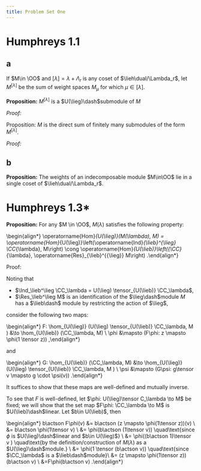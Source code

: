 ```yaml
---
title: Problem Set One
---
```


# Humphreys 1.1

## a

If $M\in \OO$ and $[\lambda] = \lambda + \Lambda_r$ is any coset of $\lieh\dual/\Lambda_r$, let $M^{[\lambda]}$ be the sum of weight spaces $M_\mu$ for which $\mu \in [\lambda]$.

**Proposition:**
$M^{[\lambda]}$ is a $U(\lieg)\dash$submodule of $M$ 

*Proof:*


Proposition:
$M$ is the direct sum of finitely many submodules of the form $M^{[\lambda]}$.

*Proof:*


## b

**Proposition:**
The weights of an indecomposable module $M\in\OO$ lie in a single coset of $\lieh\dual/\Lambda_r$.


# Humphreys 1.3*

**Proposition:**
For any $M \in \OO$, $M(\lambda)$ satisfies the following property: 

\begin{align*}
\operatorname{Hom}_{U(\lieg)}(M(\lambda), M)
= \operatorname{Hom}_{U(\lieg)}\left(\operatorname{Ind}_{\lieb}^{\lieg} \CC_{\lambda}, M\right) 
\cong \operatorname{Hom}_{U(\lieb)}\left({\CC}_{\lambda}, \operatorname{Res}_{\lieb}^{{\lieg}} M\right)
.\end{align*}


Proof:

Noting that 

- $\Ind_\lieb^\lieg \CC_\lambda = U(\lieg) \tensor_{U(\lieb)} \CC_\lambda$,
- $\Res_\lieb^\lieg M$ is an identification of the $\lieg\dash$module $M$ has a $\lieb\dash$ module by restricting the action of $\lieg$,

consider the following two maps:

\begin{align*}
F: \hom_{U(\lieg)} (U(\lieg) \tensor_{U(\lieb)} \CC_\lambda, M ) &\to \hom_{U(\lieb)} (\CC_\lambda, M) \\
\phi &\mapsto (F\phi: z \mapsto \phi(1 \tensor z))
,\end{align*}

and

\begin{align*}
G: \hom_{U(\lieb)} (\CC_\lambda, M) &\to \hom_{U(\lieg)} (U(\lieg) \tensor_{U(\lieb)} \CC_\lambda, M ) \\
\psi &\mapsto (G\psi: g\tensor v \mapsto g \cdot \psi(v))
.\end{align*}

It suffices to show that these maps are well-defined and mutually inverse.

To see that $F$ is well-defined, let $\phi: U(\lieg)\tensor C_\lambda \to M$ be fixed; we will show that the set map $F\phi: \CC_\lambda \to M$ is $U(\lieb)\dash$linear.
Let $b\in U(\lieb)$, then 

\begin{align*}
b\actson F\phi(v) 
&= b\actson (z \mapsto \phi(1\tensor z))(v) \\
&= b\actson \phi(1\tensor v) \\
&= \phi(b\actson (1\tensor v)) \quad\text{since $\phi$ is $U(\lieg)\dash$linear and $b\in U(\lieg)$} \\
&= \phi((b\actson 1)\tensor v ) \quad\text{by the definition/construction of $M(\lambda)$ as a $U(\lieg)\dash$module.} \\
&= \phi(1 \tensor (b\actson v)) \quad\text{since $\CC_\lambda$ is a $\lieb\dash$module}\\
&= (z \mapsto \phi(1\tensor z))(b\actson v) \\
&=F\phi(b\actson v)
.\end{align*}



